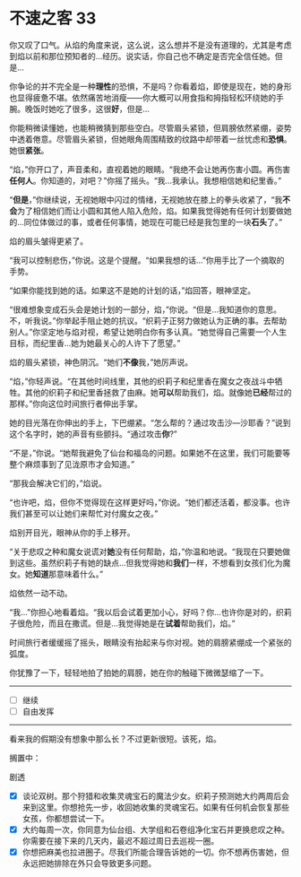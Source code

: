 # 不速之客 33

你又叹了口气。从焰的角度来说，这么说，这么想并不是没有道理的，尤其是考虑到焰以前和那位预知者的…经历。说实话，你自己也不确定是否完全信任她。但是…

你争论的并不完全是一种**理性**的恐惧，不是吗？你看着焰，即使是现在，她的身形也显得疲惫不堪。依然痛苦地消瘦——你大概可以用食指和拇指轻松环绕她的手腕。晚饭时她吃了很多，这很**好**，但是…

你能稍微读懂她，也能稍微猜到那些空白。尽管眉头紧锁，但肩膀依然紧绷，姿势中透着倦意。尽管眉头紧锁，但她眼角周围精致的纹路中却带着一丝忧虑和**恐惧**。她很**紧张**。

“焰，”你开口了，声音柔和，直视着她的眼睛。“我绝不会让她再伤害小圆。再伤害**任何人**。你知道的，对吧？”你摇了摇头。“我…我承认。我想相信她和纪里香。”

“**但是**，”你继续说，无视她眼中闪过的情绪，无视她放在膝上的拳头收紧了，“我**不会**为了相信她们而让小圆和其他人陷入危险，焰。如果我觉得她有任何计划要做她的…同位体做过的事，或者任何事情，她现在可能已经是我包里的一块**石头**了。”

焰的眉头皱得更紧了。

“我可以控制悲伤，”你说。这是个提醒。“如果我想的话…”你用手比了一个摘取的手势。

“如果你能找到她的话。如果这不是她的计划的话，”焰回答，眼神坚定。

“很难想象变成石头会是她计划的一部分，焰，”你说。“但是…我知道你的意思。不，听我说。”你举起手阻止她的抗议。“织莉子正努力做她认为正确的事。去帮助别人。”你坚定地与焰对视，希望让她明白你有多认真。“她觉得自己需要一个人生目标，而纪里香…她为她最关心的人许下了愿望。”

焰的眉头紧锁，神色阴沉。“她们**不像**我，”她厉声说。

“焰，”你轻声说。“在其他时间线里，其他的织莉子和纪里香在魔女之夜战斗中牺牲。其他的织莉子和纪里香拯救了由麻。她**可以**帮助我们，焰。就像她**已经**帮过的那样。”你向这位时间旅行者伸出手掌。

她的目光落在你伸出的手上，下巴绷紧。“怎么帮的？通过攻击沙—沙耶香？”说到这个名字时，她的声音有些颤抖。“通过攻击**你**?”

“不是，”你说。“她帮我避免了仙台和福岛的问题。如果她不在这里，我们可能要等整个麻烦事到了见泷原市才会知道。”

“那我会解决它们的，”焰说。
  
“也许吧，焰，但你不觉得现在这样更好吗，”你说。“她们都还活着，都没事。也许我们甚至可以让她们来帮忙对付魔女之夜。”

焰别开目光，眼神从你的手上移开。

“关于悲叹之种和魔女说谎对**她**没有任何帮助，焰，”你温和地说。“我现在只要她做到这些。虽然织莉子有她的缺点...但我觉得她和**我们**一样，不想看到女孩们化为魔女。她**知道**那意味着什么。”

焰依然一动不动。

“我...”你担心地看着焰。“我以后会试着更加小心，好吗？你...也许你是对的，织莉子很危险，而且在撒谎。但是...我觉得她是在**试着**帮助我们，焰。”

时间旅行者缓缓摇了摇头，眼睛没有抬起来与你对视。她的肩膀紧绷成一个紧张的弧度。

你犹豫了一下，轻轻地拍了拍她的肩膀，她在你的触碰下微微瑟缩了一下。

---

- [ ] 继续
- [ ] 自由发挥

---

看来我的假期没有想象中那么长？不过更新很短。该死，焰。

搁置中：

剧透

- [x] 谈论双树。那个狩猎和收集灵魂宝石的魔法少女。织莉子预测她大约两周后会来到这里。你想抢先一步，收回她收集的灵魂宝石。如果有任何机会恢复那些女孩，你都想尝试一下。  
- [x] 大约每周一次，你同意为仙台组、大学组和石卷组净化宝石并更换悲叹之种。你需要在接下来的几天内，最迟不超过周日去巡视一圈。  
- [x] 你想把麻美也拉进圈子。尽我们所能合理告诉她的一切。你不想再伤害她，但永远把她排除在外只会导致更多问题。
